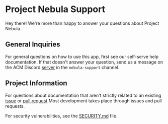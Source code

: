 # Project Nebula Support
Hey there! We're more than happy to answer your questions about Project Nebula.

## General Inquiries
For general questions on how to use this app, first see our self-serve help
documentation. If that doesn't answer your question, send us a message on the
ACM Discord [server](https://acmutd.co/discord) in the `nebula-support` channel.

## Project Information
For questions about documentation that aren't strictly related to an existing
[issue](https://github.com/acmutd/nebula-guide/issues) or [pull request](https://github.com/acmutd/nebula-guide/pulls)
Most development takes place through issues and pull requests.

For security vulnerabilities, see the [SECURITY.md](./SECURITY.md) file.
